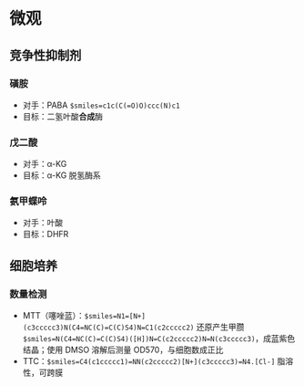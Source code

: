 # 微观
## 竞争性抑制剂
### 磺胺
- 对手：PABA `$smiles=c1c(C(=O)O)ccc(N)c1`
- 目标：二氢叶酸**合成**酶
### 戊二酸
- 对手：α-KG
- 目标：α-KG 脱氢酶系
### 氨甲蝶呤
- 对手：叶酸
- 目标：DHFR
## 细胞培养
### 数量检测
- MTT（噻唑蓝）：`$smiles=N1=[N+](c3ccccc3)N(C4=NC(C)=C(C)S4)N=C1(c2ccccc2)` 还原产生甲臜 `$smiles=N(C4=NC(C)=C(C)S4)([H])N=C(c2ccccc2)N=N(c3ccccc3)`，成蓝紫色结晶；使用 DMSO 溶解后测量 OD570，与细胞数成正比
- TTC：`$smiles=C4(c1ccccc1)=NN(c2ccccc2)[N+](c3ccccc3)=N4.[Cl-]` 脂溶性，可跨膜

